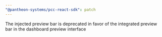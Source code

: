 ```yaml
---
"@pantheon-systems/pcc-react-sdk": patch
---
```


The injected preview bar is deprecated in favor of the integrated preview bar in
the dashboard preview interface
